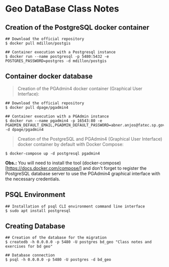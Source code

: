 # Geo DataBase Class Notes

## Creation of the PostgreSQL docker container

```
## Download the official repository
$ docker pull mdillon/postgis

## Container execution with a Postgresql instance
$ docker run --name postgresql -p 5480:5432 -e POSTGRES_PASSWORD=postgres -d mdillon/postgis
```

## Container docker database

> Creation of the PGAdmin4 docker container (Graphical User Interface):

```
## Download the official repository
$ docker pull dpage/pgadmin4

## Container execution with a PGAdmin instance
$ docker run --name pgadmin4 -p 16543:80 -e PGADMIN_DEFAULT_EMAIL,PGADMIN_DEFAULT_PASSWORD=abner.anjos@fatec.sp.gov.br,postgres -d dpage/pgadmin4
```

> Creation of the PostgreSQL and PGAdmin4 (Graphical User Interface) docker container by default with Docker Compose:

```
$ docker-compose up -d postgresql pgadmin4
```

**Obs.:** You will need to install the tool (docker-compose)[https://docs.docker.com/compose/] and don't forget to register the PostgreSQL database server to use the PGAdmin4 graphical interface with the necessary credentials.

## PSQL Environment
```
## Installation of psql CLI environment command line interface
$ sudo apt install postgresql
```

## Creating Database
```
## Creation of the database for the migration
$ createdb -h 0.0.0.0 -p 5480 -U postgres bd_geo "Class notes and exercises for bd geo"

## Database connection
$ psql -h 0.0.0.0 -p 5480 -U postgres -d bd_geo
```
